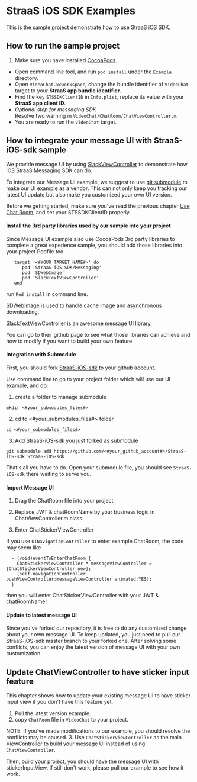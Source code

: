 # StraaS iOS SDK Examples

This is the sample project demonstrate how to use StraaS iOS SDK.

## How to run the sample project

1. Make sure you have installed [CocoaPods](https://guides.cocoapods.org/using/getting-started.html#getting-started).
- Open command line tool, and run `pod install` under the `Example` directory.
- Open `VideoChat.xcworkspace`, change the bundle identifier of `VideoChat` target to your **StraaS app bundle identifier**.
- Find the key `STSSDKClientID` in `Info.plist`, replace its value with your **StraaS app client ID**.
- *Optional step for messaging SDK*<br> Resolve two warning in `VideoChat/ChatRoom/ChatViewController.m`.
- You are ready to run the `VideoChat` target.


## How to integrate your message UI with StraaS-iOS-sdk sample

We provide message UI by using [SlackViewController](https://github.com/slackhq/SlackTextViewController) to demonstrate how iOS StraaS Messaging SDK can do.

To integrate our Message UI example, we suggest to use  [git submodule](https://git-scm.com/book/en/v2/Git-Tools-Submodules) to make our UI example as a vendor. This can not only keep you tracking our latest UI update but also make you customized your own UI version.

Before we getting started, make sure you've read the previous chapter [Use Chat Room](https://github.com/StraaS/StraaS-iOS-sdk/wiki/Messaging-Service#use-chat-room), and set your STSSDKClientID properly.

#### Install the 3rd party libraries used by our sample into your project
Since Message UI example also use CocoaPods 3rd party libraries to complete a great experience sample, you should add those libraries into your project Podfile too.

```
   target '<#YOUR_TARGET_NAME#>' do
      pod 'StraaS-iOS-SDK/Messaging'
      pod 'SDWebImage'
      pod 'SlackTextViewController'
   end

```
run `Pod install` in command line.

[SDWebImage](https://github.com/rs/SDWebImage) is used to handle cache image and asynchronous downloading.

[SlackTextViewController](https://github.com/slackhq/SlackTextViewController) is an awesome message UI library.

You can go to their github page to see what those libraries can achieve and how to modify if you want to build your own feature.


#### Integration with Submodule
First, you should fork [StraaS-iOS-sdk](https://github.com/StraaS/StraaS-iOS-sdk) to your github account.

Use command line to go to your project folder which will use our UI example, and do:

1. create a folder to manage submodule

  `mkdir <#your_submodules_files#>`

2. cd to <#your_submodules_files#> folder

  `cd <#your_submodules_files#>`

3. Add StraaS-iOS-sdk you just forked as submodule

  `git submodule add https://github.com/<#your_github_account#>/StraaS-iOS-sdk StraaS-iOS-sdk`

That's all you have to do. Open your submodule file, you should see `StraaS-iOS-sdk` there waiting to serve you.

#### Import Message UI
1. Drag the ChatRoom file into your project.

2. Replace JWT & chatRoomName by your business logic in ChatViewController.m class.

3. Enter ChatStickerViewController

  If you use `UINavigationController` to enter example ChatRoom, the code may seem like

```
  - (void)eventToEnterChatRoom {
    ChatStickerViewController * messageViewController = [ChatStickerViewController new];
    [self.navigationController pushViewController:messageViewController animated:YES];
  }
```
then you will enter ChatStickerViewController with your JWT & chatRoomName!

#### Update to latest message UI
Since you've forked our repository, it is free to do any customized change about your own message UI. To keep updated, you just need to pull our StraaS-iOS-sdk master branch to your forked one. After solving some conflicts, you can enjoy the latest version of message UI with your own customization.

## Update ChatViewController to have sticker input feature

This chapter shows how to update your existing message UI to have sticker input view if you don't have this feature yet.

1. Pull the latest version example.
2. copy `ChatRoom` file in `VideoChat` to your project.

  NOTE: If you've made modifications to our example, you should resolve the conflicts may be caused.
3. Use `ChatStickerViewController` as the main ViewController to build your message UI instead of using `ChatViewController`.

Then, build your project, you should have the message UI with stickerInputView. If still don't work, please pull our example to see how it work.
